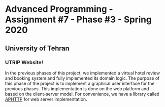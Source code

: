 # Advanced Programming - Assignment #7 - Phase #3 - Spring 2020
## University of Tehran
### UTRIP Website!

In the previous phases of this project, we implemented a virtual hotel review and booking system and fully implemented its domain logic. The purpose of this phase of the project is to implement a graphical user interface for the previous phases. This implementation is done on the web platform and based on the client-server model. For convenience, we have a library called [APHTTP](https://github.com/UTAP/APHTTP) for web server implementation.

